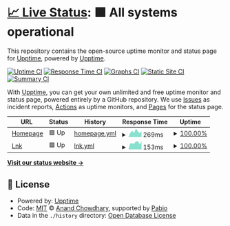 # [📈 Live Status](https://status.svechnikau.page): <!--live status--> **🟩 All systems operational**

This repository contains the open-source uptime monitor and status page for [Upptime](https://upptime.js.org), powered by [Upptime](https://github.com/upptime/upptime).

[![Uptime CI](https://github.com/antavik/upptime-home/workflows/Uptime%20CI/badge.svg)](https://github.com/antavik/upptime-home/actions?query=workflow%3A%22Uptime+CI%22)
[![Response Time CI](https://github.com/antavik/upptime-home/workflows/Response%20Time%20CI/badge.svg)](https://github.com/antavik/upptime-home/actions?query=workflow%3A%22Response+Time+CI%22)
[![Graphs CI](https://github.com/antavik/upptime-home/workflows/Graphs%20CI/badge.svg)](https://github.com/antavik/upptime-home/actions?query=workflow%3A%22Graphs+CI%22)
[![Static Site CI](https://github.com/antavik/upptime-home/workflows/Static%20Site%20CI/badge.svg)](https://github.com/antavik/upptime-home/actions?query=workflow%3A%22Static+Site+CI%22)
[![Summary CI](https://github.com/antavik/upptime-home/workflows/Summary%20CI/badge.svg)](https://github.com/antavik/upptime-home/actions?query=workflow%3A%22Summary+CI%22)

With [Upptime](https://upptime.js.org), you can get your own unlimited and free uptime monitor and status page, powered entirely by a GitHub repository. We use [Issues](https://github.com/upptime/upptime/issues) as incident reports, [Actions](https://github.com/antavik/upptime-home/actions) as uptime monitors, and [Pages](https://status.svechnikau.page) for the status page.

<!--start: status pages-->
<!-- This summary is generated by Upptime (https://github.com/upptime/upptime) -->
<!-- Do not edit this manually, your changes will be overwritten -->
<!-- prettier-ignore -->
| URL | Status | History | Response Time | Uptime |
| --- | ------ | ------- | ------------- | ------ |
| <img alt="" src="https://icons.duckduckgo.com/ip3/svechnikau.page.ico" height="13"> [Homepage](https://svechnikau.page/health) | 🟩 Up | [homepage.yml](https://github.com/antavik/upptime-home/commits/HEAD/history/homepage.yml) | <details><summary><img alt="Response time graph" src="./graphs/homepage/response-time-week.png" height="20"> 269ms</summary><br><a href="https://status.svechnikau.page/history/homepage"><img alt="Response time 256" src="https://img.shields.io/endpoint?url=https%3A%2F%2Fraw.githubusercontent.com%2Fantavik%2Fupptime-home%2FHEAD%2Fapi%2Fhomepage%2Fresponse-time.json"></a><br><a href="https://status.svechnikau.page/history/homepage"><img alt="24-hour response time 176" src="https://img.shields.io/endpoint?url=https%3A%2F%2Fraw.githubusercontent.com%2Fantavik%2Fupptime-home%2FHEAD%2Fapi%2Fhomepage%2Fresponse-time-day.json"></a><br><a href="https://status.svechnikau.page/history/homepage"><img alt="7-day response time 269" src="https://img.shields.io/endpoint?url=https%3A%2F%2Fraw.githubusercontent.com%2Fantavik%2Fupptime-home%2FHEAD%2Fapi%2Fhomepage%2Fresponse-time-week.json"></a><br><a href="https://status.svechnikau.page/history/homepage"><img alt="30-day response time 249" src="https://img.shields.io/endpoint?url=https%3A%2F%2Fraw.githubusercontent.com%2Fantavik%2Fupptime-home%2FHEAD%2Fapi%2Fhomepage%2Fresponse-time-month.json"></a><br><a href="https://status.svechnikau.page/history/homepage"><img alt="1-year response time 256" src="https://img.shields.io/endpoint?url=https%3A%2F%2Fraw.githubusercontent.com%2Fantavik%2Fupptime-home%2FHEAD%2Fapi%2Fhomepage%2Fresponse-time-year.json"></a></details> | <details><summary><a href="https://status.svechnikau.page/history/homepage">100.00%</a></summary><a href="https://status.svechnikau.page/history/homepage"><img alt="All-time uptime 100.00%" src="https://img.shields.io/endpoint?url=https%3A%2F%2Fraw.githubusercontent.com%2Fantavik%2Fupptime-home%2FHEAD%2Fapi%2Fhomepage%2Fuptime.json"></a><br><a href="https://status.svechnikau.page/history/homepage"><img alt="24-hour uptime 100.00%" src="https://img.shields.io/endpoint?url=https%3A%2F%2Fraw.githubusercontent.com%2Fantavik%2Fupptime-home%2FHEAD%2Fapi%2Fhomepage%2Fuptime-day.json"></a><br><a href="https://status.svechnikau.page/history/homepage"><img alt="7-day uptime 100.00%" src="https://img.shields.io/endpoint?url=https%3A%2F%2Fraw.githubusercontent.com%2Fantavik%2Fupptime-home%2FHEAD%2Fapi%2Fhomepage%2Fuptime-week.json"></a><br><a href="https://status.svechnikau.page/history/homepage"><img alt="30-day uptime 100.00%" src="https://img.shields.io/endpoint?url=https%3A%2F%2Fraw.githubusercontent.com%2Fantavik%2Fupptime-home%2FHEAD%2Fapi%2Fhomepage%2Fuptime-month.json"></a><br><a href="https://status.svechnikau.page/history/homepage"><img alt="1-year uptime 100.00%" src="https://img.shields.io/endpoint?url=https%3A%2F%2Fraw.githubusercontent.com%2Fantavik%2Fupptime-home%2FHEAD%2Fapi%2Fhomepage%2Fuptime-year.json"></a></details>
| <img alt="" src="https://icons.duckduckgo.com/ip3/svechnikau.page.ico" height="13"> [Lnk](https://svechnikau.page/l/health) | 🟩 Up | [lnk.yml](https://github.com/antavik/upptime-home/commits/HEAD/history/lnk.yml) | <details><summary><img alt="Response time graph" src="./graphs/lnk/response-time-week.png" height="20"> 153ms</summary><br><a href="https://status.svechnikau.page/history/lnk"><img alt="Response time 147" src="https://img.shields.io/endpoint?url=https%3A%2F%2Fraw.githubusercontent.com%2Fantavik%2Fupptime-home%2FHEAD%2Fapi%2Flnk%2Fresponse-time.json"></a><br><a href="https://status.svechnikau.page/history/lnk"><img alt="24-hour response time 122" src="https://img.shields.io/endpoint?url=https%3A%2F%2Fraw.githubusercontent.com%2Fantavik%2Fupptime-home%2FHEAD%2Fapi%2Flnk%2Fresponse-time-day.json"></a><br><a href="https://status.svechnikau.page/history/lnk"><img alt="7-day response time 153" src="https://img.shields.io/endpoint?url=https%3A%2F%2Fraw.githubusercontent.com%2Fantavik%2Fupptime-home%2FHEAD%2Fapi%2Flnk%2Fresponse-time-week.json"></a><br><a href="https://status.svechnikau.page/history/lnk"><img alt="30-day response time 141" src="https://img.shields.io/endpoint?url=https%3A%2F%2Fraw.githubusercontent.com%2Fantavik%2Fupptime-home%2FHEAD%2Fapi%2Flnk%2Fresponse-time-month.json"></a><br><a href="https://status.svechnikau.page/history/lnk"><img alt="1-year response time 147" src="https://img.shields.io/endpoint?url=https%3A%2F%2Fraw.githubusercontent.com%2Fantavik%2Fupptime-home%2FHEAD%2Fapi%2Flnk%2Fresponse-time-year.json"></a></details> | <details><summary><a href="https://status.svechnikau.page/history/lnk">100.00%</a></summary><a href="https://status.svechnikau.page/history/lnk"><img alt="All-time uptime 99.97%" src="https://img.shields.io/endpoint?url=https%3A%2F%2Fraw.githubusercontent.com%2Fantavik%2Fupptime-home%2FHEAD%2Fapi%2Flnk%2Fuptime.json"></a><br><a href="https://status.svechnikau.page/history/lnk"><img alt="24-hour uptime 100.00%" src="https://img.shields.io/endpoint?url=https%3A%2F%2Fraw.githubusercontent.com%2Fantavik%2Fupptime-home%2FHEAD%2Fapi%2Flnk%2Fuptime-day.json"></a><br><a href="https://status.svechnikau.page/history/lnk"><img alt="7-day uptime 100.00%" src="https://img.shields.io/endpoint?url=https%3A%2F%2Fraw.githubusercontent.com%2Fantavik%2Fupptime-home%2FHEAD%2Fapi%2Flnk%2Fuptime-week.json"></a><br><a href="https://status.svechnikau.page/history/lnk"><img alt="30-day uptime 100.00%" src="https://img.shields.io/endpoint?url=https%3A%2F%2Fraw.githubusercontent.com%2Fantavik%2Fupptime-home%2FHEAD%2Fapi%2Flnk%2Fuptime-month.json"></a><br><a href="https://status.svechnikau.page/history/lnk"><img alt="1-year uptime 99.97%" src="https://img.shields.io/endpoint?url=https%3A%2F%2Fraw.githubusercontent.com%2Fantavik%2Fupptime-home%2FHEAD%2Fapi%2Flnk%2Fuptime-year.json"></a></details>

<!--end: status pages-->

[**Visit our status website →**](https://status.svechnikau.page)

## 📄 License

- Powered by: [Upptime](https://github.com/upptime/upptime)
- Code: [MIT](./LICENSE) © [Anand Chowdhary](https://anandchowdhary.com), supported by [Pabio](https://pabio.com)
- Data in the `./history` directory: [Open Database License](https://opendatacommons.org/licenses/odbl/1-0/)
